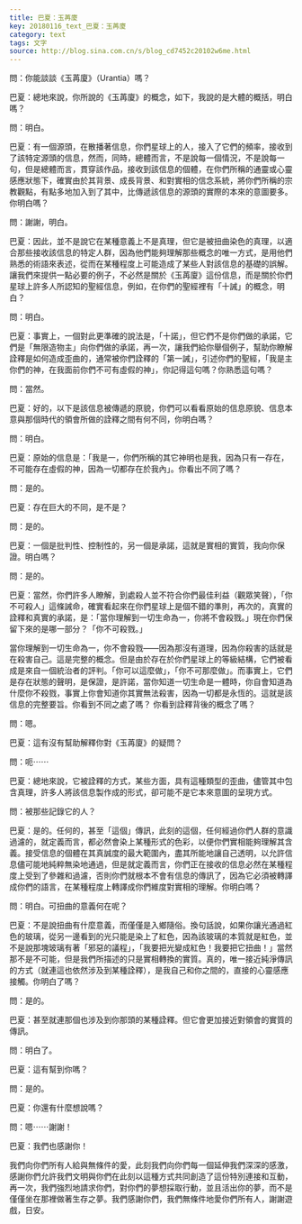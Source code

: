 ```yaml
---
title: 巴夏：玉苒廈
key: 20180116_text_巴夏：玉苒廈
category: text
tags: 文字
source: http://blog.sina.com.cn/s/blog_cd7452c20102w6me.html
---
```


問：你能談談《玉苒廈》（Urantia）嗎？

巴夏：總地來說，你所說的《玉苒廈》的概念，如下，我說的是大體的概括，明白嗎？

問：明白。

巴夏：有一個源頭，在散播著信息，你們星球上的人，接入了它們的頻率，接收到了該特定源頭的信息，然而，同時，總體而言，不是說每一個情況，不是說每一句，但是總體而言，貫穿該作品，接收到該信息的個體，在你們所稱的通靈或心靈感應狀態下，確實由於其背景、成長背景、和對實相的信念系統，將你們所稱的宗教觀點，有點多地加入到了其中，比傳遞該信息的源頭的實際的本來的意圖要多。你明白嗎？

問：謝謝，明白。

巴夏：因此，並不是說它在某種意義上不是真理，但它是被扭曲染色的真理，以適合那些接收該信息的特定人群，因為他們能夠理解那些概念的唯一方式，是用他們熟悉的術語來表述，從而在某種程度上可能造成了某些人對該信息的基礎的誤解。讓我們來提供一點必要的例子，不必然是關於《玉苒廈》這份信息，而是關於你們星球上許多人所認知的聖經信息，例如，在你們的聖經裡有「十誡」的概念，明白？

問：明白。

巴夏：事實上，一個對此更準確的說法是，「十諾」，但它們不是你們做的承諾，它們是「無限造物主」向你們做的承諾，再一次，讓我們給你舉個例子，幫助你瞭解詮釋是如何造成歪曲的，通常被你們詮釋的「第一誡」，引述你們的聖經，「我是主你們的神，在我面前你們不可有虛假的神」，你記得這句嗎？你熟悉這句嗎？

問：當然。

巴夏：好的，以下是該信息被傳遞的原貌，你們可以看看原始的信息原貌、信息本意與那個時代的領會所做的詮釋之間有何不同，你明白嗎？

問：明白。

巴夏：原始的信息是：「我是一，你們所稱的其它神明也是我，因為只有一存在，不可能存在虛假的神，因為一切都存在於我內」。你看出不同了嗎？

問：是的。

巴夏：存在巨大的不同，是不是？

問：是的。

巴夏：一個是批判性、控制性的，另一個是承諾，這就是實相的實質，我向你保證。明白嗎？

問：是的。

巴夏：當然，你們許多人瞭解，到處殺人並不符合你們最佳利益（觀眾笑聲），「你不可殺人」這條誡命，確實看起來在你們星球上是個不錯的準則，再次的，真實的詮釋和真實的承諾，是：「當你理解到一切生命為一，你將不會殺戮。」現在你們保留下來的是哪一部分？「你不可殺戮。」

當你理解到一切生命為一，你不會殺戮——因為那沒有道理，因為你殺害的話就是在殺害自己。這是完整的概念。但是由於存在於你們星球上的等級結構，它們被看成是來自一個統治者的評判。「你可以這麼做」，「你不可那麼做」。而事實上，它們是存在狀態的聲明，是保證，是許諾，當你知道一切生命是一體時，你自會知道為什麼你不殺戮，事實上你會知道你其實無法殺害，因為一切都是永恆的。這就是該信息的完整要旨。你看到不同之處了嗎？ 你看到詮釋背後的概念了嗎？

問：嗯。

巴夏：這有沒有幫助解釋你對《玉苒廈》的疑問？

問：呃⋯⋯

巴夏：總地來說，它被詮釋的方式，某些方面，具有這種類型的歪曲，儘管其中包含真理，許多人將該信息製作成的形式，卻可能不是它本來意圖的呈現方式。

問：被那些記錄它的人？

巴夏：是的。任何的，甚至「這個」傳訊，此刻的這個，任何經過你們人群的意識過濾的，就定義而言，都必然會染上某種形式的色彩，以便你們實相能夠理解其含義。接受信息的個體在其真誠度的最大範圍內，盡其所能地讓自己透明，以允許信息儘可能地純粹無染地通過，但是就定義而言，你們正在接收的信息必然在某種程度上受到了參雜和過濾，否則你們就根本不會有信息的傳訊了，因為它必須被轉譯成你們的語言，在某種程度上轉譯成你們維度對實相的理解。你明白嗎？

問：明白。可扭曲的意義何在呢？

巴夏：不是說扭曲有什麼意義，而僅僅是入鄉隨俗。換句話說，如果你讓光通過紅色的玻璃，從另一邊看到的光只能是染上了紅色，因為該玻璃的本質就是紅色，並不是說那塊玻璃有著「邪惡的議程」，「我要把光變成紅色！我要把它扭曲！」當然那不是不可能，但是我們所描述的只是實相轉換的實質。真的，唯一接近純淨傳訊的方式（就連這也依然涉及到某種詮釋），是我自己和你之間的，直接的心靈感應接觸。你明白了嗎？

問：是的。

巴夏：甚至就連那個也涉及到你那頭的某種詮釋。但它會更加接近對領會的實質的傳訊。

問：明白了。

巴夏：這有幫到你嗎？

問：是的。

巴夏：你還有什麼想說嗎？

問：嗯⋯⋯謝謝！

巴夏：我們也感謝你！

我們向你們所有人給與無條件的愛，此刻我們向你們每一個延伸我們深深的感激，感謝你們允許我們文明與你們在此刻以這種方式共同創造了這份特別連接和互動，再一次，我們強烈地請求你們，對你們的夢想採取行動，並且活出你的夢，而不是僅僅坐在那裡做著生存之夢。我們感謝你們，我們無條件地愛你們所有人，謝謝遊戲，日安。
